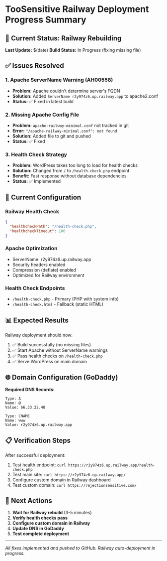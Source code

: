 # TooSensitive Railway Deployment Progress Summary

## 🎯 Current Status: Railway Rebuilding
**Last Update:** $(date)
**Build Status:** In Progress (fixing missing file)

## ✅ Issues Resolved

### 1. Apache ServerName Warning (AH00558)
- **Problem:** Apache couldn't determine server's FQDN
- **Solution:** Added `ServerName r2y974z6.up.railway.app` to apache2.conf
- **Status:** ✅ Fixed in latest build

### 2. Missing Apache Config File
- **Problem:** `apache-railway-minimal.conf` not tracked in git
- **Error:** `"/apache-railway-minimal.conf": not found`
- **Solution:** Added file to git and pushed
- **Status:** ✅ Fixed

### 3. Health Check Strategy
- **Problem:** WordPress takes too long to load for health checks
- **Solution:** Changed from `/` to `/health-check.php` endpoint
- **Benefit:** Fast response without database dependencies
- **Status:** ✅ Implemented

## 🔧 Current Configuration

### Railway Health Check
```json
{
  "healthcheckPath": "/health-check.php",
  "healthcheckTimeout": 100
}
```

### Apache Optimization
- ServerName: r2y974z6.up.railway.app
- Security headers enabled
- Compression (deflate) enabled
- Optimized for Railway environment

### Health Check Endpoints
- `/health-check.php` - Primary (PHP with system info)
- `/health-check.html` - Fallback (static HTML)

## 📊 Expected Results

Railway deployment should now:
1. ✅ Build successfully (no missing files)
2. ✅ Start Apache without ServerName warnings
3. ✅ Pass health checks on `/health-check.php`
4. ✅ Serve WordPress on main domain

## 🌐 Domain Configuration (GoDaddy)

**Required DNS Records:**
```
Type: A
Name: @
Value: 66.33.22.48

Type: CNAME  
Name: www
Value: r2y974z6.up.railway.app
```

## 📋 Verification Steps

After successful deployment:
1. Test health endpoint: `curl https://r2y974z6.up.railway.app/health-check.php`
2. Test main site: `curl https://r2y974z6.up.railway.app/`
3. Configure custom domain in Railway dashboard
4. Test custom domain: `curl https://rejectionsensitive.com/`

## 🚀 Next Actions

1. **Wait for Railway rebuild** (3-5 minutes)
2. **Verify health checks pass**
3. **Configure custom domain in Railway**
4. **Update DNS in GoDaddy**
5. **Test complete deployment**

---
*All fixes implemented and pushed to GitHub. Railway auto-deployment in progress.*